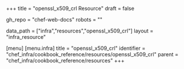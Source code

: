 +++
title = "openssl_x509_crl Resource"
draft = false

gh_repo = "chef-web-docs"
robots = ""

data_path = ["infra","resources","openssl_x509_crl"]
layout = "infra_resource"


[menu]
  [menu.infra]
    title = "openssl_x509_crl"
    identifier = "chef_infra/cookbook_reference/resources/openssl_x509_crl"
    parent = "chef_infra/cookbook_reference/resources"
+++

<!-- The contents of this page are automatically generated from the openssl_x509_crl.yaml file in the data directory. -->
<!-- To suggest a change, edit the https://github.com/chef/chef/blob/master/lib/chef/resource/openssl_x509_crl.rb file
      and submit a pull request to the https://github.com/chef/chef repository. -->
